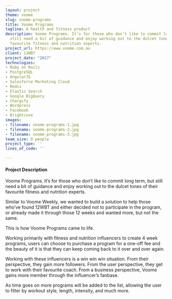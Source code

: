```yaml
---
layout: project
theme: voome
slug: voome-programs
title: Voome Programs
tagline: A health and fitness product
description: Voome Programs. It’s for those who don’t like to commit long term, but
  still need a bit of guidance and enjoy working out to the dulcet tones of their
  favourite fitness and nutrition experts.
project_url: https://www.voome.com.au
client: 12WBT
project_date: "2017"
technologies:
- Ruby on Rails
- PostgreSQL
- AngularJS
- Salesforce Marketing Cloud
- Redis
- Elastic Search
- Google BigQuery
- Chargify
- Wordpress
- Facebook
- Brightcove
images:
- filename: voome-programs-1.jpg
- filename: voome-programs-2.jpg
- filename: voome-programs-3.jpg
team_size: 0 people
project_type: ''
lines_of_code: ''

---
```

#### Project Description

Voome Programs. It’s for those who don’t like to commit long term, but still need a bit of guidance and enjoy working out to the dulcet tones of their favourite fitness and nutrition experts.

Similar to Voome Weekly, we wanted to build a solution to help those who’ve found 12WBT and either decided not to participate in the program, or already made it through those 12 weeks and wanted more, but not the same.

This is how Voome Programs came to life.

Working primarily with fitness and nutrition influencers to create 4 week programs, users can choose to purchase a program for a one-off fee and the beauty of it is that they can keep coming back to it over and over again.

Working with these influencers is a win win win situation. From their perspective, they gain more followers. From the user perspective, they get to work with their favourite coach. From a business perspective, Voome gains more member through the influencer’s fanbase.

As time goes on more programs will be added to the list, allowing the user to filter by workout style, length, intensity, and much more.